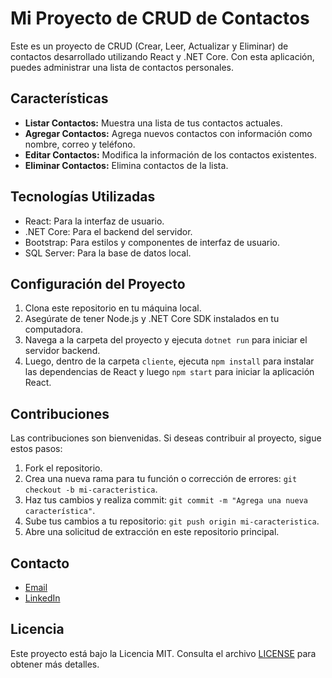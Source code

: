# Mi Proyecto de CRUD de Contactos

Este es un proyecto de CRUD (Crear, Leer, Actualizar y Eliminar) de contactos desarrollado utilizando React y .NET Core. Con esta aplicación, puedes administrar una lista de contactos personales.

## Características

- **Listar Contactos:** Muestra una lista de tus contactos actuales.
- **Agregar Contactos:** Agrega nuevos contactos con información como nombre, correo y teléfono.
- **Editar Contactos:** Modifica la información de los contactos existentes.
- **Eliminar Contactos:** Elimina contactos de la lista.

## Tecnologías Utilizadas

- React: Para la interfaz de usuario.
- .NET Core: Para el backend del servidor.
- Bootstrap: Para estilos y componentes de interfaz de usuario.
- SQL Server: Para la base de datos local.

## Configuración del Proyecto

1. Clona este repositorio en tu máquina local.
2. Asegúrate de tener Node.js y .NET Core SDK instalados en tu computadora.
3. Navega a la carpeta del proyecto y ejecuta `dotnet run` para iniciar el servidor backend.
4. Luego, dentro de la carpeta `cliente`, ejecuta `npm install` para instalar las dependencias de React y luego `npm start` para iniciar la aplicación React.

## Contribuciones

Las contribuciones son bienvenidas. Si deseas contribuir al proyecto, sigue estos pasos:

1. Fork el repositorio.
2. Crea una nueva rama para tu función o corrección de errores: `git checkout -b mi-caracteristica`.
3. Haz tus cambios y realiza commit: `git commit -m "Agrega una nueva característica"`.
4. Sube tus cambios a tu repositorio: `git push origin mi-caracteristica`.
5. Abre una solicitud de extracción en este repositorio principal.

## Contacto

- [Email](mailto:franco.edson.18014@gmail.com)
- [LinkedIn](https://www.linkedin.com/in/franco-mari%C3%B1o-2a289620a/)

## Licencia

Este proyecto está bajo la Licencia MIT. Consulta el archivo [LICENSE](LICENSE) para obtener más detalles.
